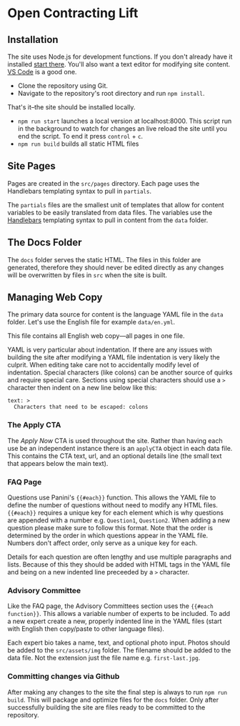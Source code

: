 # Open Contracting Lift 

## Installation

The site uses Node.js for development functions. If you don't already have it installed [start there](https://nodejs.org/en/). You'll also want a text editor for modifying site content. [VS Code](https://code.visualstudio.com/) is a good one.

- Clone the repository using Git.
- Navigate to the repository's root directory and run `npm install`. 

That's it–the site should be installed locally.

- `npm run start` launches a local version at localhost:8000. This script run in the background to watch for changes an live reload the site until you end the script. To end it press `control` + `c`.
- `npm run build` builds all static HTML files

## Site Pages

Pages are created in the `src/pages` directory. Each page uses the Handlebars templating syntax to pull in `partials`.

The `partials` files are the smallest unit of templates that allow for content variables to be easily translated from data files. The variables use the [Handlebars](https://handlebarsjs.com/) templating syntax to pull in content from the `data` folder.

## The Docs Folder

The `docs` folder serves the static HTML. The files in this folder are generated, therefore they should never be edited directly as any changes will be overwritten by files in `src` when the site is built. 

## Managing Web Copy

The primary data source for content is the language YAML file in the `data` folder. Let's use the English file for example `data/en.yml`.

This file contains all English web copy—all pages in one file.

YAML is very particular about indentation. If there are any issues with building the site after modifying a YAML file indentation is very likely the culprit. When editing take care not to accidentally modify level of indentation. Special characters (like colons) can be another source of quirks and require special care. Sections using special characters should use a `>` character then indent on a new line below like this:
```
text: >
  Characters that need to be escaped: colons
```

### The Apply CTA

The *Apply Now* CTA is used throughout the site. Rather than having each use be an independent instance there is an `applyCTA` object in each data file. This contains the CTA text, url, and an optional details line (the small text that appears below the main text).

### FAQ Page

Questions use Panini's `{{#each}}` function. This allows the YAML file to define the number of questions without need to modify any HTML files. `{{#each}}` requires a unique key for each element which is why questions are appended with a number e.g. `Question1`, `Question2`. When adding a new question please make sure to follow this format. Note that the order is determined by the order in which questions appear in the YAML file. Numbers don't affect order, only serve as a unique key for each.  

Details for each question are often lengthy and use multiple paragraphs and lists. Because of this they should be added with HTML tags in the YAML file and being on a new indented line preceeded by a `>` character.

### Advisory Committee

Like the FAQ page, the Advisory Committees section uses the `{{#each function}}`. This allows a variable number of experts to be included. To add a new expert create a new, properly indented line in the YAML files (start with English then copy/paste to other language files). 

Each expert bio takes a name, text, and optional photo input. Photos should be added to the `src/assets/img` folder. The filename should be added to the data file. Not the extension just the file name e.g. `first-last.jpg`.

### Committing changes via Github

After making any changes to the site the final step is always to run `npm run build`. This will package and optimize files for the `docs` folder. Only after successfully building the site are files ready to be committed to the repository. 
